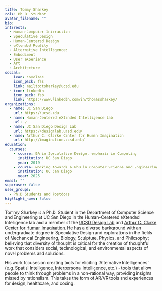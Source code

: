 ```yaml
---
title: Tommy Sharkey
role: Ph.D. Student
avatar_filename: ""
bio: 
interests:
  - Human-Computer Interaction
  - Speculative Design
  - Human-Centered Design
  - eXtended Reality
  - Alternative Intelligences
  - Embodiment
  - User eXperience
  - Art
  - Architecture
social:
  - icon: envelope
    icon_pack: fas
    link: mailto:tsharkey@ucsd.edu
  - icon: linkedin
    icon_pack: fab
    link: https://www.linkedin.com/in/thomassharkey/
organizations:
  - name: UC San Diego
    url: https://ucsd.edu
  - name: Human-Centered eXtended Intelligence Lab
    url: /
  - name: UC San Diego Design Lab
    url: https://designlab.ucsd.edu/
  - name: Arthur C. Clarke Center for Human Imagination
    url: http://imagination.ucsd.edu/
education:
  courses:
    - course: BA in Speculative Design, emphasis in Computing
      institution: UC San Diego
      year: 2019
    - course: working towards a PhD in Computer Science and Engineering, emphasis in Human-Centered Design
      institution: UC San Diego
      year: 2025
email: ""
superuser: false
user_groups:
  - Ph.D Students and Postdocs
highlight_name: false
---
```


Tommy Sharkey is a Ph.D. Student in the Department of Computer Science and Engineering at UC San Diego in the Human-Centered eXtended Intelligence lab and a member of the [UCSD Design Lab](https://designlab.ucsd.edu/) and [Arthur C. Clarke Center for Human Imagination](http://imagination.ucsd.edu/). He has a diverse background with an undergraduate degree in Speculative Design and explorations in the fields of Mechanical Engineering, Biology, Sculpture, Physics, and Philosophy; believing that diversity of thought is critical for the creation of thoughtful work that considers social, technological, and environmental aspects of novel problems and solutions.

His work focuses on creating tools for eliciting 'Alternative Intelligences' (e.g. Spatial Intelligence, Interpersonal Intelligence, etc.) - tools that allow people to think through problems in a non-rational way, providing insights missed by rationalism. This takes the form of AR/VR tools and experiences for design, healthcare, and coding.